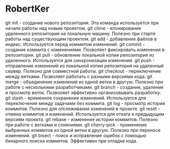 # RobertKer
git init - создание нового репозитория. Эта команда используется при начале работы над новым проектом.
git clone - клонирование удаленного репозитория на локальную машину. Полезно при старте работы над существующим проектом.
git add - добавление файлов в индекс. Используется перед коммитом изменений.
git commit - создание коммита с изменениями. Позволяет фиксировать изменения в репозитории.
git pull - обновление локальной копии репозитория из удаленного. Используется для синхронизации изменений.
git push - отправление изменений из локальной копии репозитория на удаленный сервер. Полезно для совместной работы.
git checkout - переключение между ветками. Позволяет работать с разными версиями кода.
git merge - объединение изменений из одной ветки в другую. Полезно при работе с несколькими разработчиками.
git branch - создание, удаление и просмотр веток. Позволяет эффективно организовывать разработку.
git stash - временное сохранение изменений. Используется для переключения между задачами без коммита.
git log - просмотр истории коммитов. Полезно для отслеживания изменений в проекте.
git reset - отмена коммитов и изменений. Используется для отката к предыдущим версиям проекта.
git rebase - изменение истории коммитов. Полезно при работе с ветками и слияниями.
git cherry-pick - применение выбранных коммитов из одной ветки в другую. Полезно при переносе изменений.
git bisect - поиск и исправление ошибок с помощью бинарного поиска коммитов. Эффективен при отладке кода.
